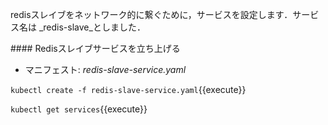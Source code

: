 redisスレイブをネットワーク的に繋ぐために，サービスを設定します．サービス名は _redis-slave_としました．　

#### Redisスレイブサービスを立ち上げる

- マニフェスト: _redis-slave-service.yaml_

`kubectl create -f redis-slave-service.yaml`{{execute}}

`kubectl get services`{{execute}}
